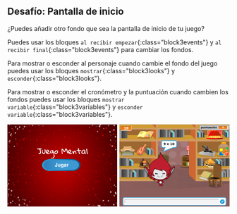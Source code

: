 ## Desafío: Pantalla de inicio

¿Puedes añadir otro fondo que sea la pantalla de inicio de tu juego?

Puedes usar los bloques `al recibir empezar`{:class="block3events"} y `al recibir final`{:class="block3events"} para cambiar los fondos.

Para mostrar o esconder al personaje cuando cambie el fondo del juego puedes usar los bloques `mostrar`{:class="block3looks"} y `esconder`{:class="block3looks"}.

Para mostrar o esconder el cronómetro y la puntuación cuando cambien los fondos puedes usar los bloques `mostrar variable`{:class="block3variables"} y `esconder variable`{:class="block3variables"}.

![Pantalla de inicio](images/brain-startscreen.png)